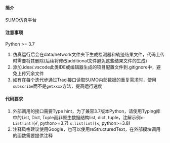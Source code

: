 #### 简介
SUMO仿真平台
#### 注意事项
Python >= 3.7

1. 仿真运行后会在data/network文件夹下生成检测器和轨迹结果文件，代码上传时需要将其删除(后续将修改additional文件避免这些结果文件的生成)
2. 添加.idea/.vscode此类IDE或编辑器生成的项目配置文件到.gitignore中，避免上传冗余文件
3. 如有在每个迭代步通过Traci接口读取SUMO内部数据的重复需求时，使用`subscribe`而不是`getxxxx`方法，提高运行速度

#### 代码要求
1. 外部调用的接口需要Type hint，为了兼容3.7版本Python，请使用Typing库中的List, Dict, Tuple而非原生数据结构list, dict, tuple，注解示例`x: List[int]`(√, python>=3.7)   `x:list[int]`(×, python>=3.8)
2. 注释风格建议使用Google，也可以使用reStructuredText，在外部模块调用的函数需要提供注释